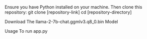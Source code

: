Ensure you have Python installed on your machine. Then clone this repository:
git clone [repository-link]
cd [repository-directory]



Download The llama-2-7b-chat.ggmlv3.q8_0.bin Model 


Usage
To run app.py
